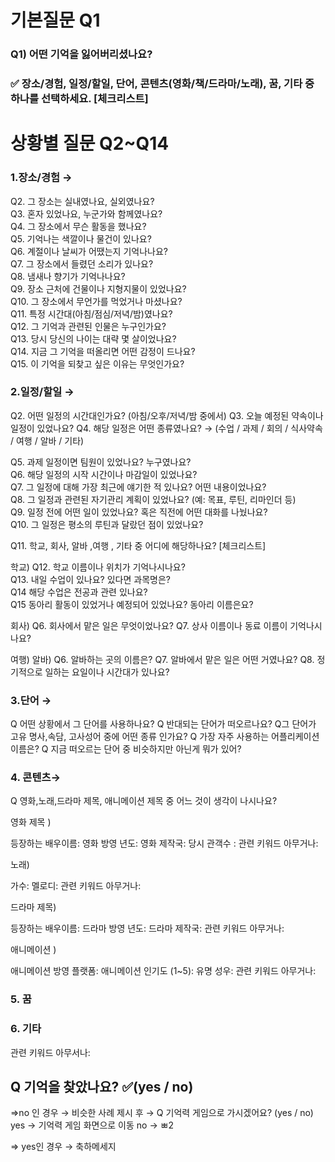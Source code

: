 
<h1>기본질문 Q1</h1>

<h3>Q1) 어떤 기억을 잃어버리셨나요? <h3>
✅ 장소/경험, 일정/할일, 단어, 콘텐츠(영화/책/드라마/노래), 꿈, 기타  중 하나를 선택하세요.  [체크리스트]


<h1>상황별 질문 Q2~Q14</h1>

<h3>1.장소/경험  →</h3>

Q2. 그 장소는 실내였나요, 실외였나요?  
Q3. 혼자 있었나요, 누군가와 함께였나요?  
Q4. 그 장소에서 무슨 활동을 했나요?  
Q5. 기억나는 색깔이나 물건이 있나요?  
Q6. 계절이나 날씨가 어땠는지 기억나나요?  
Q7. 그 장소에서 들렸던 소리가 있나요?  
Q8. 냄새나 향기가 기억나나요?  
Q9. 장소 근처에 건물이나 지형지물이 있었나요?  
Q10. 그 장소에서 무언가를 먹었거나 마셨나요?  
Q11. 특정 시간대(아침/점심/저녁/밤)였나요?  
Q12. 그 기억과 관련된 인물은 누구인가요?  
Q13. 당시 당신의 나이는 대략 몇 살이었나요?  
Q14. 지금 그 기억을 떠올리면 어떤 감정이 드나요?  
Q15. 이 기억을 되찾고 싶은 이유는 무엇인가요?  





<h3>2.일정/할일  →  </h3>
Q2. 어떤 일정의 시간대인가요? (아침/오후/저녁/밤 중에서)  
Q3. 오늘 예정된 약속이나 일정이 있었나요?  
Q4. 해당 일정은 어떤 종류였나요?  
→ (수업 / 과제 / 회의 / 식사약속 / 여행 / 알바 / 기타)  

Q5. 과제 일정이면 팀원이 있었나요? 누구였나요?  
Q6. 해당 일정의 시작 시간이나 마감일이 있었나요?  
Q7. 그 일정에 대해 가장 최근에 얘기한 적 있나요? 어떤 내용이었나요?  
Q8. 그 일정과 관련된 자기관리 계획이 있었나요? (예: 목표, 루틴, 리마인더 등)  
Q9. 일정 전에 어떤 일이 있었나요? 혹은 직전에 어떤 대화를 나눴나요?  
Q10. 그 일정은 평소의 루틴과 달랐던 점이 있었나요?  

Q11. 학교, 회사, 알바 ,여행 , 기타  중 어디에 해당하나요? [체크리스트]  

학교)
Q12. 학교 이름이나 위치가 기억나시나요?  
Q13. 내일 수업이 있나요? 있다면 과목명은?  
Q14 해당 수업은 전공과 관련 있나요?  
Q15 동아리 활동이 있었거나 예정되어 있었나요? 동아리 이름은요?  


회사)
Q6. 회사에서 맡은 일은 무엇이었나요?
Q7. 상사 이름이나 동료 이름이 기억나시나요?


여행)
알바)
Q6. 알바하는 곳의 이름은?
Q7. 알바에서 맡은 일은 어떤 거였나요?
Q8. 정기적으로 일하는 요일이나 시간대가 있나요?





<h3>3.단어 →   </h3>
Q 어떤 상황에서 그 단어를 사용하나요?
Q 반대되는 단어가 떠오르나요? 
Q그 단어가 고유 명사,속담, 고사성어 중에 어떤 종류 인가요? 
Q 가장 자주 사용하는 어플리케이션 이름은?
Q 지금 떠오르는 단어 중 비슷하지만 아닌게 뭐가 있어? 




<h3>4. 콘텐츠→</h3>
Q 영화,노래,드라마 제목, 애니메이션 제목 중 어느 것이 생각이 나시나요?

영화 제목 )

등장하는 배우이름: 
영화 방영 년도: 
영화 제작국: 
당시 관객수 :
관련 키워드 아무거나:


노래) 

가수:
멜로디:
관련 키워드 아무거나:

드라마 제목)

등장하는 배우이름: 
드라마 방영 년도: 
드라마 제작국: 
관련 키워드 아무거나:

애니메이션 )

애니메이션 방영 플랫폼:
애니메이션 인기도 (1~5):
유명 성우:
관련 키워드 아무거나:



<h3>5. 꿈 </h3>

<h3>6. 기타</h3>
관련 키워드 아무서나: 





<h2>Q 기억을 찾았나요? ✅(yes / no)</h2>
=>no 인 경우  → 비슷한 사례 제시 후 
  → Q 기억력 게임으로 가시겠어요? (yes / no)
   yes → 기억력 게임 화면으로 이동 
   no  → ㅃ2
 
=> yes인 경우 → 축하메세지 



